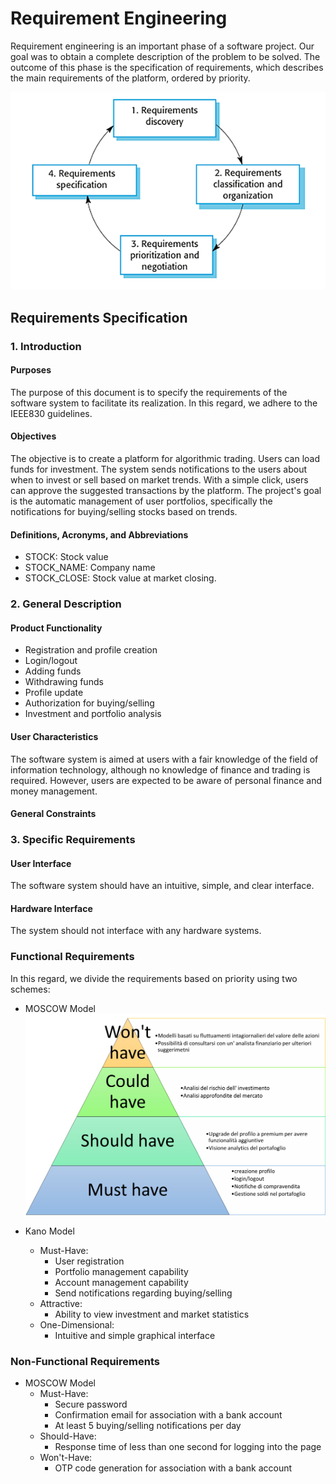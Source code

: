 # Requirement Engineering

Requirement engineering is an important phase of a software project. Our goal was to obtain a complete description of the problem to be solved. The outcome of this phase is the specification of requirements, which describes the main requirements of the platform, ordered by priority.

![Alt text](./asset/requirements%20engineering.png)

## Requirements Specification

### 1. Introduction

#### Purposes
The purpose of this document is to specify the requirements of the software system to facilitate its realization. In this regard, we adhere to the IEEE830 guidelines.

#### Objectives
The objective is to create a platform for algorithmic trading. Users can load funds for investment. The system sends notifications to the users about when to invest or sell based on market trends. With a simple click, users can approve the suggested transactions by the platform. The project's goal is the automatic management of user portfolios, specifically the notifications for buying/selling stocks based on trends.

#### Definitions, Acronyms, and Abbreviations
- STOCK: Stock value
- STOCK_NAME: Company name
- STOCK_CLOSE: Stock value at market closing.

### 2. General Description

#### Product Functionality
- Registration and profile creation
- Login/logout
- Adding funds
- Withdrawing funds
- Profile update
- Authorization for buying/selling
- Investment and portfolio analysis

#### User Characteristics
The software system is aimed at users with a fair knowledge of the field of information technology, although no knowledge of finance and trading is required. However, users are expected to be aware of personal finance and money management.

#### General Constraints

### 3. Specific Requirements

#### User Interface
The software system should have an intuitive, simple, and clear interface.

#### Hardware Interface
The system should not interface with any hardware systems.

### Functional Requirements

In this regard, we divide the requirements based on priority using two schemes:

- MOSCOW Model
![Alt text](./asset/moscow.jpg)

- Kano Model
  - Must-Have:
    - User registration
    - Portfolio management capability
    - Account management capability
    - Send notifications regarding buying/selling
  - Attractive:
    - Ability to view investment and market statistics
  - One-Dimensional:
    - Intuitive and simple graphical interface

### Non-Functional Requirements

- MOSCOW Model
  - Must-Have:
    - Secure password
    - Confirmation email for association with a bank account
    - At least 5 buying/selling notifications per day
  - Should-Have:
    - Response time of less than one second for logging into the page
  - Won't-Have:
    - OTP code generation for association with a bank account



[def]: https://github.com/andrearoota/SoftwareEngineeringProject/blob/main/documentation/Engineering%20requirements/moscow.jpg
